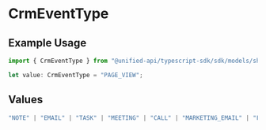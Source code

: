 # CrmEventType

## Example Usage

```typescript
import { CrmEventType } from "@unified-api/typescript-sdk/sdk/models/shared";

let value: CrmEventType = "PAGE_VIEW";
```

## Values

```typescript
"NOTE" | "EMAIL" | "TASK" | "MEETING" | "CALL" | "MARKETING_EMAIL" | "FORM" | "PAGE_VIEW"
```
